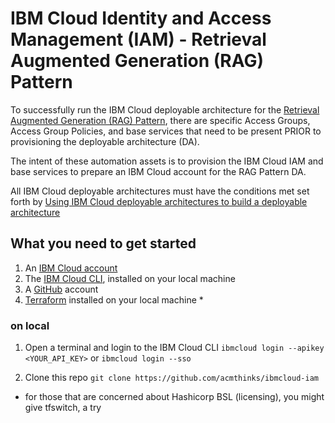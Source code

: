 
# IBM Cloud Identity and Access Management (IAM) - Retrieval Augmented Generation (RAG) Pattern
To successfully run the IBM Cloud deployable architecture for the [Retrieval Augmented Generation (RAG) Pattern](https://cloud.ibm.com/catalog/7a4d68b4-cf8b-40cd-a3d1-f49aff526eb3/architecture/Retrieval_Augmented_Generation_Pattern-5fdd0045-30fc-4013-a8bc-6db9d5447a52-global), there are specific Access Groups, Access Group Policies, and base services that need to be present PRIOR to provisioning the deployable architecture (DA).

The intent of these automation assets is to provision the IBM Cloud IAM and base services to prepare an IBM Cloud account for the RAG Pattern DA.

All IBM Cloud deployable architectures must have the conditions met set forth by [Using IBM Cloud deployable architectures to build a deployable architecture](https://cloud.ibm.com/docs/secure-enterprise?topic=secure-enterprise-basic-custom#basic-custom-prereqs)


## What you need to get started
1. An [IBM Cloud account](https://cloud.ibm.com/registration)
2. The [IBM Cloud CLI](https://cloud.ibm.com/docs/cli?topic=cli-getting-started), installed on your local machine
3. A [GitHub](https://github.com/signup) account
4. [Terraform](https://developer.hashicorp.com/terraform/install?product_intent=terraform) installed on your local machine *

### on local
1. Open a terminal and login to the IBM Cloud CLI
```ibmcloud login --apikey <YOUR_API_KEY>```
or
```ibmcloud login --sso```

2. Clone this repo
```git clone https://github.com/acmthinks/ibmcloud-iam```




* for those that are concerned about Hashicorp BSL (licensing), you might give tfswitch, a try
